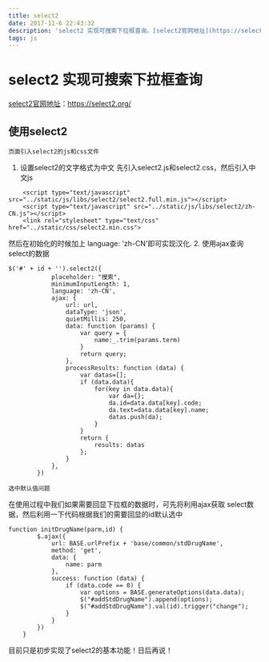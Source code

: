 ```yaml
---
title: select2 
date: 2017-11-6 22:43:32
description: 'select2 实现可搜索下拉框查询。[select2官网地址](https://select2.org/)：https://select2.org/'
tags: js
---
```


# select2 实现可搜索下拉框查询

[select2官网地址](https://select2.org/)：https://select2.org/

## 使用select2

```base
页面引入select2的js和css文件
```
1. 设置select2的文字格式为中文
先引入select2.js和select2.css，然后引入中文js
```code
    <script type="text/javascript" src="../static/js/libs/select2/select2.full.min.js"></script>
    <script type="text/javascript" src="../static/js/libs/select2/zh-CN.js"></script>
    <link rel="stylesheet" type="text/css" href="../static/css/select2.min.css">
```

然后在初始化的时候加上 language: 'zh-CN'即可实现汉化.
2. 使用ajax查询select的数据
```code
$('#' + id + '').select2({
            placeholder: "搜索",
            minimumInputLength: 1,
            language: 'zh-CN',
            ajax: {
                url: url,
                dataType: 'json',
                quietMillis: 250,
                data: function (params) {
                    var query = {
                        name:_.trim(params.term)
                    }
                    return query;
                },
                processResults: function (data) {
                    var datas=[];
                    if (data.data){
                        for(key in data.data){
                            var da={};
                            da.id=data.data[key].code;
                            da.text=data.data[key].name;
                            datas.push(da);
                        }
                    }
                    return {
                        results: datas
                    };
                }
            },
        })
``` 

```base
选中默认值问题
```

在使用过程中我们如果需要回显下拉框的数据时，可先将利用ajax获取 select数据，然后利用一下代码根据我们的需要回显的id默认选中
```code
function initDrugName(parm,id) {
        $.ajax({
            url: BASE.urlPrefix + 'base/common/stdDrugName',
            method: 'get',
            data: {
                name: parm
            },
            success: function (data) {
                if (data.code == 0) {
                    var options = BASE.generateOptions(data.data);
                    $("#addStdDrugName").append(options);
                    $("#addStdDrugName").val(id).trigger("change");
                }
            }
        })
    }
```
目前只是初步实现了select2的基本功能！日后再说！